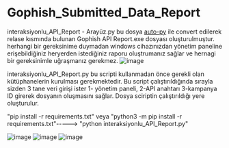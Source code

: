 # Gophish_Submitted_Data_Report
interaksiyonlu_API_Report - Arayüz.py bu dosya [auto-py](https://github.com/brentvollebregt/auto-py-to-exe/tree/master) ile convert edilerek relase  kısmında bulunan Gophish API Report.exe dosyası oluşturulmuştur. herhangi bir gereksinime duymadan windows cihazınızdan yönetim paneline erişebildiğiniz heryerden istediğiniz raporu oluştrumanız sağlar ve hernagi bir gereksinimle uğraşmanız gerekmez.
![image](https://github.com/user-attachments/assets/143f5467-1d4e-44cb-99b7-0d5e283b92d4)


interaksiyonlu_API_Report.py bu scripti kullanmadan önce gerekli olan kütüphanelerin kurulması gerekmektedir. Bu script çalıştırıldığında sırayla sizden 3 tane veri girişi ister 1- yönetim paneli, 2-API anahtarı 3-kampanya ID girerek dosyanın oluşmasını sağlar. Dosya sciriptin çalıştırıldığı yere oluşturulur.

"pip install -r requirements.txt" veya "python3 -m pip install -r requirements.txt"----->
"python interaksiyonlu_API_Report.py"


![image](https://github.com/user-attachments/assets/e2253a8f-af42-4b63-a600-3707846c4481)
![image](https://github.com/user-attachments/assets/2f631aa8-6e20-4e3d-aae4-68e2f7d5891e)
![image](https://github.com/user-attachments/assets/0fd49d0a-11dd-4bbf-aa3c-b239727f3bfc)
